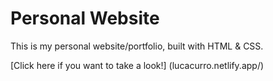 # Personal Website
This is my personal website/portfolio, built with HTML &amp; CSS.

[Click here if you want to take a look!] (lucacurro.netlify.app/)
